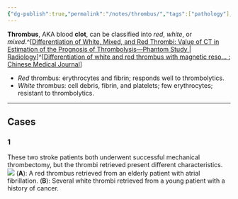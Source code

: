 ```yaml
---
{"dg-publish":true,"permalink":"/notes/thrombus/","tags":["pathology"],"created":"2023-10-29T13:16:35.184-07:00","updated":"2023-10-29T13:31:27.825-07:00"}
---
```


**Thrombus**, AKA blood **clot**, can be classified into *red*, *white*, or *mixed*.^[[Differentiation of White, Mixed, and Red Thrombi: Value of CT in Estimation of the Prognosis of Thrombolysis—Phantom Study | Radiology](https://pubs.rsna.org/doi/10.1148/radiol.2273020530?url_ver=Z39.88-2003&rfr_id=ori:rid:crossref.org&rfr_dat=cr_pub%20%200pubmed#REF4)]^[[Differentiation of white and red thrombus with magnetic reso... : Chinese Medical Journal](https://journals.lww.com/cmj/fulltext/2012/06010/differentiation_of_white_and_red_thrombus_with.10.aspx)]

- *Red* thrombus: erythrocytes and fibrin; responds well to thrombolytics.
- *White* thrombus: cell debris, fibrin, and platelets; few erythrocytes; resistant to thrombolytics.

---

## Cases 
### 1

These two stroke patients both underwent successful mechanical thrombectomy, but the thrombi retrieved present different characteristics.
![](https://i.imgur.com/uKIvczh.jpg)
(**A**): A red thrombus retrieved from an elderly patient with atrial fibrillation.
(**B**): Several white thrombi retrieved from a young patient with a history of cancer.